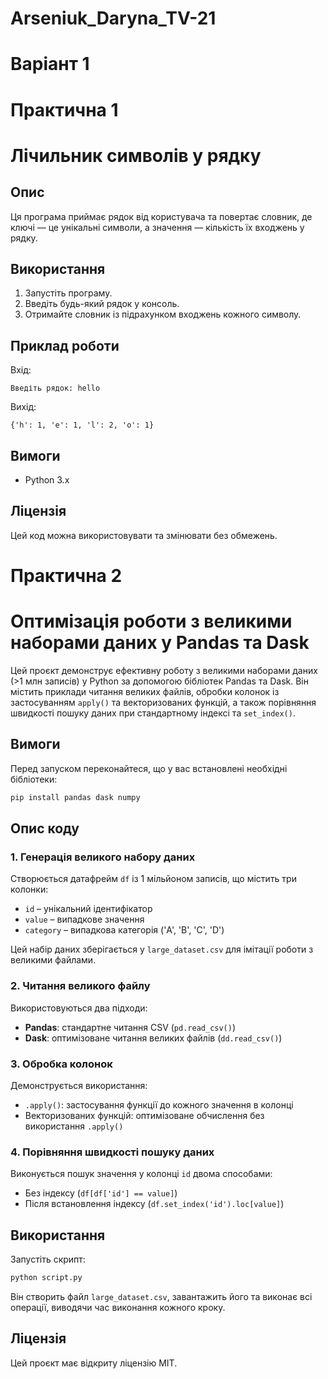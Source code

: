 # Arseniuk_Daryna_TV-21
# Варіант 1
# Практична 1
# Лічильник символів у рядку

## Опис
Ця програма приймає рядок від користувача та повертає словник, де ключі — це унікальні символи, а значення — кількість їх входжень у рядку.

## Використання
1. Запустіть програму.
2. Введіть будь-який рядок у консоль.
3. Отримайте словник із підрахунком входжень кожного символу.

## Приклад роботи
Вхід:
```
Введіть рядок: hello
```
Вихід:
```
{'h': 1, 'e': 1, 'l': 2, 'o': 1}
```

## Вимоги
- Python 3.x

## Ліцензія
Цей код можна використовувати та змінювати без обмежень.

# Практична 2

# Оптимізація роботи з великими наборами даних у Pandas та Dask

Цей проєкт демонструє ефективну роботу з великими наборами даних (>1 млн записів) у Python за допомогою бібліотек Pandas та Dask. Він містить приклади читання великих файлів, обробки колонок із застосуванням `apply()` та векторизованих функцій, а також порівняння швидкості пошуку даних при стандартному індексі та `set_index()`.

## Вимоги
Перед запуском переконайтеся, що у вас встановлені необхідні бібліотеки:
```sh
pip install pandas dask numpy
```

## Опис коду
### 1. Генерація великого набору даних
Створюється датафрейм `df` із 1 мільйоном записів, що містить три колонки:
- `id` – унікальний ідентифікатор
- `value` – випадкове значення
- `category` – випадкова категорія ('A', 'B', 'C', 'D')

Цей набір даних зберігається у `large_dataset.csv` для імітації роботи з великими файлами.

### 2. Читання великого файлу
Використовуються два підходи:
- **Pandas**: стандартне читання CSV (`pd.read_csv()`)
- **Dask**: оптимізоване читання великих файлів (`dd.read_csv()`)

### 3. Обробка колонок
Демонструється використання:
- `.apply()`: застосування функції до кожного значення в колонці
- Векторизованих функцій: оптимізоване обчислення без використання `.apply()`

### 4. Порівняння швидкості пошуку даних
Виконується пошук значення у колонці `id` двома способами:
- Без індексу (`df[df['id'] == value]`)
- Після встановлення індексу (`df.set_index('id').loc[value]`)

## Використання
Запустіть скрипт:
```sh
python script.py
```
Він створить файл `large_dataset.csv`, завантажить його та виконає всі операції, виводячи час виконання кожного кроку.


## Ліцензія
Цей проєкт має відкриту ліцензію MIT.


